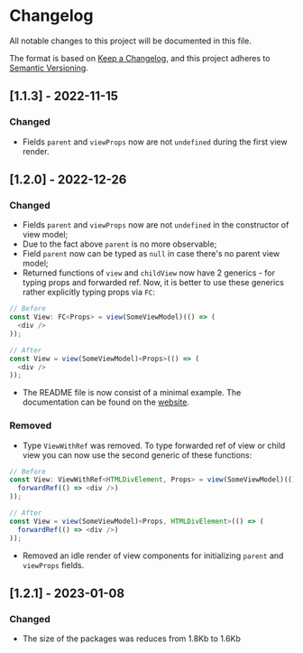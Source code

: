 # Changelog

All notable changes to this project will be documented in this file.

The format is based on [Keep a Changelog](https://keepachangelog.com/en/1.0.0/),
and this project adheres to [Semantic Versioning](https://semver.org/spec/v2.0.0.html).


## [1.1.3] - 2022-11-15

### Changed

- Fields `parent` and `viewProps` now are not `undefined` during the first view render. 


## [1.2.0] - 2022-12-26

### Changed

- Fields `parent` and `viewProps` now are not `undefined` in the constructor of view model;
- Due to the fact above `parent` is no more observable;
- Field `parent` now can be typed as `null` in case there's no parent view model;
- Returned functions of `view` and `childView` now have 2 generics - for typing props and
forwarded ref. Now, it is better to use these generics rather explicitly typing props via `FC`:

```typescript jsx
// Before
const View: FC<Props> = view(SomeViewModel)(() => (
  <div />
));

// After
const View = view(SomeViewModel)<Props>(() => (
  <div />
));
```
- The README file is now consist of a minimal example. The documentation can be found on the
[website](https://yoskutik.github.io/react-vvm/).

### Removed

- Type `ViewWithRef` was removed. To type forwarded ref of view or child view you can now use
the second generic of these functions:

```typescript jsx
// Before
const View: ViewWithRef<HTMLDivElement, Props> = view(SomeViewModel)(() => (
  forwardRef(() => <div />)
));

// After
const View = view(SomeViewModel)<Props, HTMLDivElement>(() => (
  forwardRef(() => <div />)
));
```
- Removed an idle render of view components for initializing `parent` and `viewProps` fields.


## [1.2.1] - 2023-01-08

### Changed

- The size of the packages was reduces from 1.8Kb to 1.6Kb